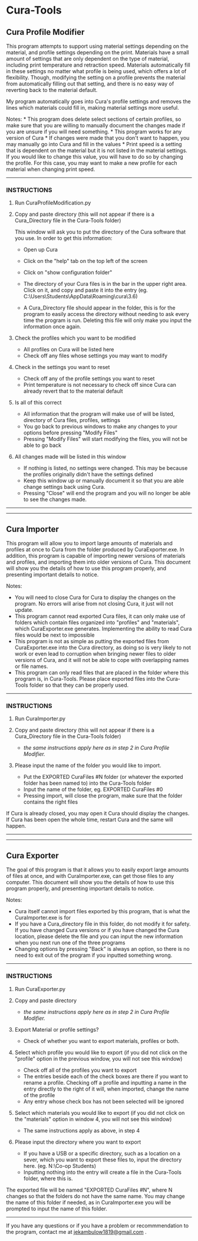 # Cura-Tools

## Cura Profile Modifier ##

This program attempts to support using material settings depending on the material, and profile settings depending on the print.
Materials have a small amount of settings that are only dependent on the type of material, including print temperature and retraction
speed. Materials automatically fill in these settings no matter what profile is being used, which offers a lot of flexibility. 
Though, modifying the setting on a profile prevents the material from automatically filling out that setting, and there is no easy 
way of reverting back to the material default.

My program automatically goes into Cura's profile settings and removes the lines which materials could fill in, making material
settings more useful.

Notes:
	* This program does delete select sections of certain profiles, so make sure that you are willing to manually document the
		changes made if you are unsure if you will need something.
	* This program works for any version of Cura
	* If changes were made that you don't want to happen, you may manually go into Cura and fill in the values
	* Print speed is a setting that is dependent on the material but it is not listed in the material settings. If you would like
		to change this value, you will have to do so by changing the profile. For this case, you may want to make a new 
		profile for each material when changing print speed.

-----------------------------------------------------------------------------------------------------------------------------------

### INSTRUCTIONS ###

1. Run CuraProfileModification.py

2. Copy and paste directory (this will not appear if there is a Cura_Directory file in the Cura-Tools folder)

   This window will ask you to put the directory of the Cura software that you use. In order to get this information:

	* Open up Cura
	* Click on the "help" tab on the top left of the screen
	* Click on "show configuration folder"

	* The directory of your Cura files is in the bar in the upper right area. Click on it, and copy and paste it into the entry
		(eg. C:\Users\Students\AppData\Roaming\cura\3.6)
	* A Cura_Directory file should appear in the folder, this is for the program to easily access the directory without needing
		to ask every time the program is run. Deleting this file will only make you input the information once again.

3. Check the profiles which you want to be modified

	* All profiles on Cura will be listed here
	* Check off any files whose settings you may want to modify

4. Check in the settings you want to reset

	* Check off any of the profile settings you want to reset
	* Print temperature is not necessary to check off since Cura can already revert that to the material default

5. Is all of this correct

	* All information that the program will make use of will be listed, directory of Cura files, profiles, settings
	* You go back to previous windows to make any changes to your options before pressing "Modify Files"
	* Pressing "Modify Files" will start modifying the files, you will not be able to go back

6. All changes made will be listed in this window

	* If nothing is listed, no settings were changed. This may be because the profiles originally didn't have the settings defined
	* Keep this window up or manually document it so that you are able change settings back using Cura.
	* Pressing "Close" will end the program and you will no longer be able to see the changes made.
	
-----------------------------------------------------------------------------------------------------------------------------------
-----------------------------------------------------------------------------------------------------------------------------------
## Cura Importer ##

This program will allow you to import large amounts of materials and profiles at once to Cura from the folder produced by 
CuraExporter.exe. In addition, this program is capable of importing newer versions of materials and profiles, and importing them into
older versions of Cura. This document will show you the details of how to use this program properly, and presenting important details
to notice.


Notes:
* You will need to close Cura for Cura to display the changes on the program. No errors will arise from not closing Cura, it just will not update.
* This program cannot read exported Cura files, it can only make use of folders which contain files organized into "profiles" and "materials", which CuraExporter.exe generates. Implementing the ability to read Cura files would be next to impossible
* This program is not as simple as putting the exported files from CuraExporter.exe into the Cura directory, as doing so is very likely to not work or even lead to corruption when bringing newer files to older versions of Cura, and it will not be able to cope with overlapping names or file names.
* This program can only read files that are placed in the folder where this program is, in Cura-Tools. Please place exported files into the Cura-Tools folder so that they can be properly used.
		
-----------------------------------------------------------------------------------------------------------------------------------

### INSTRUCTIONS ###

1. Run CuraImporter.py

2. Copy and paste directory (this will not appear if there is a Cura_Directory file in the Cura-Tools folder)

   * *the same instructions apply here as in step 2 in Cura Profile Modifier.*

3. Please input the name of the folder you would like to import.

	* Put the EXPORTED CuraFiles #N folder (or whatever the exported folder has been named to) into the Cura-Tools folder
	* Input the name of the folder, eg. EXPORTED CuraFiles #0
	* Pressing import, will close the program, make sure that the folder contains the right files

If Cura is already closed, you may open it Cura should display the changes. If Cura has been open the whole time, restart Cura and
the same will happen.

-----------------------------------------------------------------------------------------------------------------------------------
-----------------------------------------------------------------------------------------------------------------------------------
## Cura Exporter ##

The goal of this program is that it allows you to easily export large amounts of files at once, and with CuraImporter.exe, can get
those files to any computer. This document will show you the details of how to use this program properly, and presenting important
details to notice.


Notes:
* Cura itself cannot import files exported by this program, that is what the CuraImporter.exe is for
* If you have a Cura_directory file in this folder, do not modify it for safety. If you have changed Cura versions or if you have changed the Cura location, please delete the file and you can input the new information when you next run one of the three programs
* Changing options by pressing "Back" is always an option, so there is no need to exit out of the program if you inputted something wrong.

-----------------------------------------------------------------------------------------------------------------------------------

### INSTRUCTIONS ###

1. Run CuraExporter.py

2. Copy and paste directory

   * *the same instructions apply here as in step 2 in Cura Profile Modifier.*
   
3. Export Material or profile settings?

	* Check of whether you want to export materials, profiles or both.

4. Select which profile you would like to export (if you did not click on the "profile" option in the previous window, you will not
	see this window)

	* Check off all of the profiles you want to export
	* The entries beside each of the check boxes are there if you want to rename a profile. Checking off a profile and inputting
		a name in the entry directly to the right of it will, when imported, change the name of the profile
	* Any entry whose check box has not been selected will be ignored

5. Select which materials you would like to export (if you did not click on the "materials" option in window 4, you will not see this
	window)

	* The same instructions apply as above, in step 4

6. Please input the directory where you want to export

	* If you have a USB or a specific directory, such as a location on a sever, which you want to export these files to, input
		the directory here. (eg. N:\Co-op Students)
	* Inputting nothing into the entry will create a file in the Cura-Tools folder, where this is.

The exported file will be named "EXPORTED CuraFiles #N", where N changes so that the folders do not have the same name. You may 
change the name of this folder if needed, as in CuraImporter.exe you will be prompted to input the name of this folder.

-----------------------------------------------------------------------------------------------------------------------------------

If you have any questions or if you have a problem or recommmendation to the program, contact me at jekambulow1819@gmail.com .

